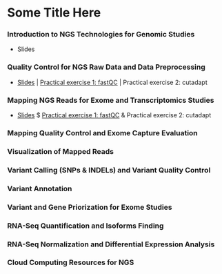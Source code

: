 Some Title Here
===============

### Introduction to NGS Technologies for Genomic Studies

- Slides

### Quality Control for NGS Raw Data and Data Preprocessing

- [Slides](COURSE_MATERIALS/rna-seq/slides/slides.pdf)  |  [Practical exercise 1: fastQC](COURSE_MATERIALS/rna-seq/examples/example.html)  |  Practical exercise 2: cutadapt
   

### Mapping NGS Reads for Exome and Transcriptomics Studies

- [Slides](COURSE_MATERIALS/rna-seq/slides/slides.pdf)  $  [Practical exercise 1: fastQC](COURSE_MATERIALS/rna-seq/examples/example.html)  &  Practical exercise 2: cutadapt

### Mapping Quality Control and Exome Capture Evaluation



### Visualization of Mapped Reads



### Variant Calling (SNPs & INDELs) and Variant Quality Control



### Variant Annotation



### Variant and Gene Priorization for Exome Studies



### RNA-Seq Quantification and Isoforms Finding



### RNA-Seq Normalization and Differential Expression Analysis



### Cloud Computing Resources for NGS
